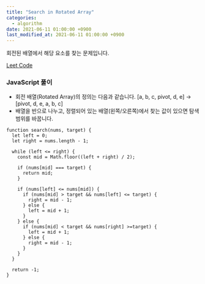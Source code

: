 ```yaml
---
title: "Search in Rotated Array"
categories: 
  - algorithm
date: 2021-06-11 01:00:00 +0900
last_modified_at: 2021-06-11 01:00:00 +0900
---
```


회전된 배열에서 해당 요소를 찾는 문제입니다. 

[Leet Code](https://leetcode.com/problems/search-in-rotated-sorted-array)

### JavaScript 풀이
- 회전 배열(Rotated Array)의 정의는 다음과 같습니다.
[a, b, c, pivot, d, e] → [pivot, d, e, a, b, c]
- 배열을 반으로 나누고, 정렬되어 있는 배열(왼쪽/오른쪽)에서 찾는 값이 있으면 탐색 범위를 바꿉니다.

```
function search(nums, target) {
  let left = 0;
  let right = nums.length - 1;

  while (left <= right) {
    const mid = Math.floor((left + right) / 2);

    if (nums[mid] === target) {
      return mid;
    }

    if (nums[left] <= nums[mid]) {
      if (nums[mid] > target && nums[left] <= target) {
        right = mid - 1;
      } else {
        left = mid + 1;
      }
    } else {
      if (nums[mid] < target && nums[right] >=target) {
        left = mid + 1;
      } else {
        right = mid - 1;
      }
    }
  }

  return -1;
}

```
